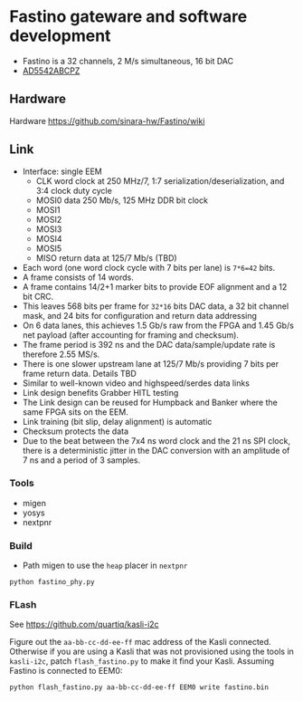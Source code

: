 # Fastino gateware and software development

* Fastino is a 32 channels, 2 M/s simultaneous, 16 bit DAC
* [AD5542ABCPZ](https://www.analog.com/media/en/technical-documentation/data-sheets/AD5512A_5542A.pdf)

## Hardware

Hardware https://github.com/sinara-hw/Fastino/wiki

## Link

* Interface: single EEM
    * CLK word clock at 250 MHz/7, 1:7 serialization/deserialization, and 3:4 clock duty cycle
    * MOSI0 data 250 Mb/s, 125 MHz DDR bit clock
    * MOSI1
    * MOSI2
    * MOSI3
    * MOSI4
    * MOSI5
    * MISO return data at 125/7 Mb/s (TBD)
* Each word (one word clock cycle with 7 bits per lane) is `7*6=42` bits.
* A frame consists of 14 words.
* A frame contains 14/2+1 marker bits to provide EOF alignment and a 12 bit CRC.
* This leaves 568 bits per frame for `32*16` bits DAC data, a 32 bit channel
  mask, and 24 bits for configuration and return data addressing
* On 6 data lanes, this achieves 1.5 Gb/s raw from the FPGA and 1.45 Gb/s
  net payload (after accounting for framing and checksum).
* The frame period is 392 ns and the DAC data/sample/update rate is
  therefore 2.55 MS/s.
* There is one slower upstream lane at 125/7 Mb/s providing 7 bits per
  frame return data. Details TBD
* Similar to well-known video and highspeed/serdes data links
* Link design benefits Grabber HITL testing
* The Link design can be reused for Humpback and Banker where the same FPGA sits on the EEM.
* Link training (bit slip, delay alignment) is automatic
* Checksum protects the data
* Due to the beat between the 7x4 ns word clock and the 21 ns SPI clock, there is a deterministic jitter in the DAC conversion with an amplitude of 7 ns and a period of 3 samples.

### Tools

* migen
* yosys
* nextpnr

### Build

* Path migen to use the `heap` placer in `nextpnr`

```
python fastino_phy.py
```

### FLash

See https://github.com/quartiq/kasli-i2c

Figure out the `aa-bb-cc-dd-ee-ff` mac address of the Kasli connected. Otherwise
if you are using a Kasli that was not provisioned using the tools in `kasli-i2c`,
patch `flash_fastino.py` to make it find your Kasli. Assuming Fastino is
connected to EEM0:

```
python flash_fastino.py aa-bb-cc-dd-ee-ff EEM0 write fastino.bin
```
